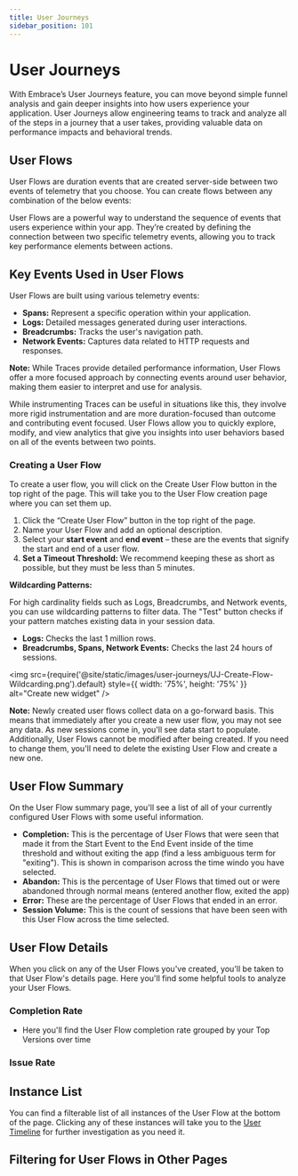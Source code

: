 ```yaml
---
title: User Journeys
sidebar_position: 101
---
```


<!--
TODO:
- Add a card under Features on the home page
-->

# User Journeys

With Embrace’s User Journeys feature, you can move beyond simple funnel analysis and gain deeper insights into how users experience your application. User Journeys allow engineering teams to track and analyze all of the steps in a journey that a user takes, providing valuable data on performance impacts and behavioral trends.
## User Flows

User Flows are duration events that are created server-side between two events of telemetry that you choose. You can create flows between any combination of the below events:

User Flows are a powerful way to understand the sequence of events that users experience within your app. They’re created by defining the connection between two specific telemetry events, allowing you to track key performance elements between actions.

<!-- TODO: 
**[PLACEHOLDER FOR SOME SPECIFIC EXAMPLE]**
- Cart render flow example
    1. User selects "view cart" from modal
    2. View change -> API call to fetch data -> page fully rendered
    3. Flow ends
- Pre-transaction checkout flow
    1. User selects checkout button
    2. Page change to checkout page -> user fills in page details -> user selects "Purchase"
        3. (ALTERNATIVE FLOW) User selects "Add payment method" -> add payment method details -> user selects return to checkout -> checkout page fully rendered
-->

## Key Events Used in User Flows

User Flows are built using various telemetry events:

<!--TODO: add links to the instrumentation pages for these-->
- **Spans:** Represent a specific operation within your application.
- **Logs:** Detailed messages generated during user interactions.
- **Breadcrumbs:** Tracks the user's navigation path.
- **Network Events:** Captures data related to HTTP requests and responses.

**Note:** While Traces provide detailed performance information, User Flows offer a more focused approach by connecting events around user behavior, making them easier to interpret and use for analysis.

While instrumenting Traces can be useful in situations like this, they involve more rigid instrumentation and are more duration-focused than outcome and contributing event focused. User Flows allow you to quickly explore, modify, and view analytics that give you insights into user behaviors based on all of the events between two points.

### Creating a User Flow

To create a user flow, you will click on the Create User Flow button in the top right of the page. This will take you to the User Flow creation page where you can set them up.

1.  Click the “Create User Flow” button in the top right of the page.
2.  Name your User Flow and add an optional description.
3.  Select your **start event** and **end event** – these are the events that signify the start and end of a user flow.
4.  **Set a Timeout Threshold:**  We recommend keeping these as short as possible, but they must be less than 5 minutes.

**Wildcarding Patterns:**

For high cardinality fields such as Logs, Breadcrumbs, and Network events, you can use wildcarding patterns to filter data. The "Test" button checks if your pattern matches existing data in your session data.

- **Logs:** Checks the last 1 million rows.
- **Breadcrumbs, Spans, Network Events:** Checks the last 24 hours of sessions.

<img src={require('@site/static/images/user-journeys/UJ-Create-Flow-Wildcarding.png').default} style={{ width: '75%', height: '75%' }} alt="Create new widget" />

**Note:** Newly created user flows collect data on a go-forward basis. This means that immediately after you create a new user flow, you may not see any data. As new sessions come in, you'll see data start to populate. Additionally, User Flows cannot be modified after being created. If you need to change them, you'll need to delete the existing User Flow and create a new one. 

## User Flow Summary

On the User Flow summary page, you'll see a list of all of your currently configured User Flows with some useful information. 

- **Completion:** This is the percentage of User Flows that were seen that made it from the Start Event to the End Event inside of the time threshold and without exiting the app (find a less ambiguous term for "exiting"). This is shown in comparison across the time windo you have selected.
- **Abandon:** This is the percentage of User Flows that timed out or were abandoned through normal means (entered another flow, exited the app)
- **Error:** These are the percentage of User Flows that ended in an error. 
- **Session Volume:** This is the count of sessions that have been seen with this User Flow across the time selected. 

<!-- TODO: [**IMAGE OF SUMMARY PAGE WITH DATA**]-->

## User Flow Details

When you click on any of the User Flows you've created, you'll be taken to that User Flow's details page. Here you'll find some helpful tools to analyze your User Flows.

### Completion Rate
- Here you'll find the User Flow completion rate grouped by your Top Versions over time

<!-- TODO:  \[**Completion Rate Chart**]-->

### Issue Rate
<!--
- Treemap - how to read, what is it 
    - Filtering by instance outcomes
    - Filtering by attributes 
-->

<!-- TODO: \[**IMAGE OF TREEMAP WITH DATA**]-->

## Instance List

You can find a filterable list of all instances of the User Flow at the bottom of the page. Clicking any of these instances will take you to the [User Timeline](/docs/product/sessions/user-timeline.md) for further investigation as you need it.

<!-- TODO: \[**IMAGE OF INSTANCE LIST (Maybe a gif showing it taking you to UT??)**]-->

## Filtering for User Flows in Other Pages

<!-- TODO: \[**TBD WHAT MAKES IT**]-->
